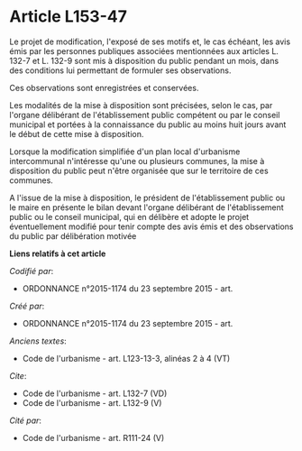 # Article L153-47

Le projet de modification, l'exposé de ses motifs et, le cas échéant, les avis émis par les personnes publiques associées
mentionnées aux articles L. 132-7 et L. 132-9 sont mis à disposition du public pendant un mois, dans des conditions lui
permettant de formuler ses observations. 

Ces observations sont enregistrées et conservées. 

Les modalités de la mise à disposition sont précisées, selon le cas, par l'organe délibérant de l'établissement public
compétent ou par le conseil municipal et portées à la connaissance du public au moins huit jours avant le début de cette mise
à disposition. 

Lorsque la modification simplifiée d'un plan local d'urbanisme intercommunal n'intéresse qu'une ou plusieurs communes, la
mise à disposition du public peut n'être organisée que sur le territoire de ces communes. 

A l'issue de la mise à disposition, le président de l'établissement public ou le maire en présente le bilan devant l'organe
délibérant de l'établissement public ou le conseil municipal, qui en délibère et adopte le projet éventuellement modifié pour
tenir compte des avis émis et des observations du public par délibération motivée

**Liens relatifs à cet article**

_Codifié par_:

  - ORDONNANCE n°2015-1174 du 23 septembre 2015 - art.

_Créé par_:

  - ORDONNANCE n°2015-1174 du 23 septembre 2015 - art.

_Anciens textes_:

  - Code de l'urbanisme - art. L123-13-3, alinéas 2 à 4  (VT)

_Cite_:

  - Code de l'urbanisme - art. L132-7 (VD)
  - Code de l'urbanisme - art. L132-9 (V)

_Cité par_:

  - Code de l'urbanisme - art. R111-24 (V)

